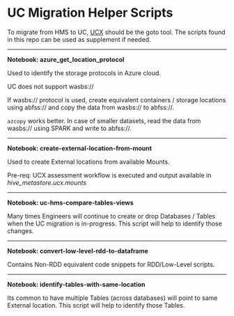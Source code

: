 # UC Migration Helper Scripts

To migrate from HMS to UC, [UCX](https://github.com/databrickslabs/ucx) should be the goto tool. The scripts found in this repo can be used as supplement if needed.

---

**Notebook: azure_get_location_protocol**

Used to identify the storage protocols in Azure cloud.

UC does not support wasbs://

If wasbs:// protocol is used, create equivalent containers / storage locations using abfss:// and copy the data from wasbs:// to abfss://.

```azcopy``` works better. In case of smaller datasets, read the data from wasbs:// using SPARK and write to abfss://.

---

**Notebook: create-external-location-from-mount**

Used to create External locations from available Mounts. 

Pre-req: UCX assessment workflow is executed and output available in *hive_metastore.ucx.mounts*

---

**Notebook: uc-hms-compare-tables-views**

Many times Engineers will continue to create or drop Databases / Tables when the UC migration is in-progress. This script will help to identify those changes.

---

**Notebook: convert-low-level-rdd-to-dataframe**

Contains Non-RDD equivalent code snippets for RDD/Low-Level scripts.

---

**Notebook: identify-tables-with-same-location**

Its common to have multiple Tables (across databases) will point to same External location. This script will help to identify those Tables.




